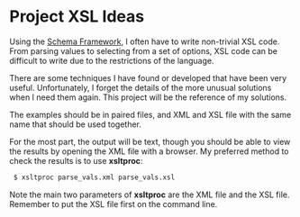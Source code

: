# Project XSL Ideas

Using the [Schema Framework](https://www.github.com/cjungmann/schemafw),
I often have to write non-trivial XSL code.  From parsing values to
selecting from a set of options, XSL code can be difficult to write
due to the restrictions of the language.

There are some techniques I have found or developed that have been
very useful.  Unfortunately, I forget the details of the more unusual
solutions when I need them again.  This project will be the reference
of my solutions.

The examples should be in paired files, and XML and XSL file with the
same name that should be used together.

For the most part, the output will be text, though you should be
able to view the results by opening the XML file with a browser.
My preferred method to check the results is to use **xsltproc**:

~~~sh
 $ xsltproc parse_vals.xml parse_vals.xsl
~~~

Note the main two parameters of **xsltproc** are the XML file
and the XSL file.  Remember to put the XSL file first on the
command line.
